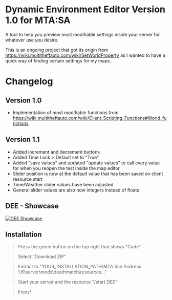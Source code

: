 # Dynamic Environment Editor Version 1.0 for MTA:SA
A tool to help you preview most modifiable settings inside your server for whatever use you desire.

This is an ongoing project that got its origin from https://wiki.multitheftauto.com/wiki/SetWorldProperty as I wanted to have a quick way of finding certain settings for my maps.
# Changelog
## Version 1.0
- Implementation of most modifiable functions from https://wiki.multitheftauto.com/wiki/Client_Scripting_Functions#World_functions
## Version 1.1
- Added increment and decrement buttons
- Added Time Lock > Default set to "True"
- Added "save values" and updated "update values" to call every value for when you reopen the test inside the map editor
- Slider position is now at the default value that has been saved on client resource start
- Time/Weather slider values have been adjusted
- General slider values are also now integers instead of floats

## DEE - Showcase

[![DEE Showcase](http://img.youtube.com/vi/IgQYAogL9jc/0.jpg)](http://www.youtube.com/watch?v=IgQYAogL9jc "Video Title")

## Installation
> Press the green button on the top right that shows "Code"

> Select "Download ZIP"

> Extract to "YOUR_INSTALLATION_PATH\MTA San Andreas 1.6\server\mods\deathmatch\resources..."

> Start your server and the resource "/start DEE"

> Enjoy!
